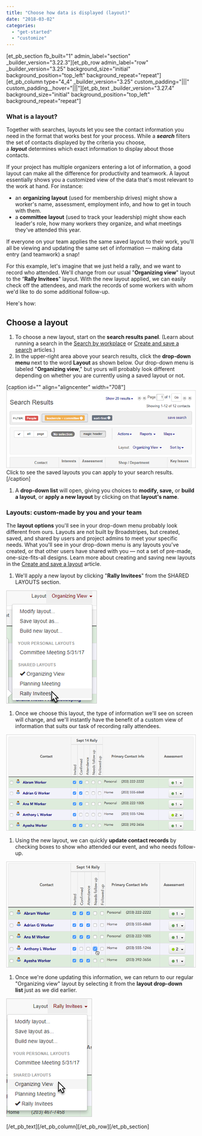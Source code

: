 ```yaml
---
title: "Choose how data is displayed (layout)"
date: "2018-03-02"
categories: 
  - "get-started"
  - "customize"
---
```


\[et\_pb\_section fb\_built="1" admin\_label="section" \_builder\_version="3.22.3"\]\[et\_pb\_row admin\_label="row" \_builder\_version="3.25" background\_size="initial" background\_position="top\_left" background\_repeat="repeat"\]\[et\_pb\_column type="4\_4" \_builder\_version="3.25" custom\_padding="|||" custom\_padding\_\_hover="|||"\]\[et\_pb\_text \_builder\_version="3.27.4" background\_size="initial" background\_position="top\_left" background\_repeat="repeat"\]

### What is a layout?

Together with searches, layouts let you see the contact information you need in the format that works best for your process. While a **_search_** filters the set of contacts displayed by the criteria you choose, a **_layout_** determines which exact information to display about those contacts.

If your project has multiple organizers entering a lot of information, a good layout can make all the difference for productivity and teamwork. A layout essentially shows you a customized view of the data that's most relevant to the work at hand. For instance:

- an **organizing layout** (used for membership drives) might show a worker's name, assessment, employment info, and how to get in touch with them.
- a **committee layout** (used to track your leadership) might show each leader's role, how many workers they organize, and what meetings they've attended this year.

If everyone on your team applies the same saved layout to their work, you'll all be viewing and updating the same set of information — making data entry (and teamwork) a snap!

For this example, let's imagine that we just held a rally, and we want to record who attended. We'll change from our usual "**Organizing view**" layout to the “**Rally Invitees**" layout. With the new layout applied, we can easily check off the attendees, and mark the records of some workers with whom we'd like to do some additional follow-up.

Here's how:

## Choose a layout

1. To choose a new layout, start on the **search results panel**. (Learn about running a search in the [Search by workplace](https://help.broadstripes.com/help-articles/using-broadstripes/search/search-by-workplace/) or [Create and save a search](https://help.broadstripes.com/help-articles/using-broadstripes/customize/create-and-save-a-search/) articles.)
2. In the upper-right area above your search results, click the **drop-down menu** next to the word **Layout** as shown below. Our drop-down menu is labeled "**Organizing view**," but yours will probably look different depending on whether you are currently using a saved layout or not.

\[caption id="" align="aligncenter" width="708"\][![Click to see the saved layouts you can apply to your search results.](images/7df3739-image_1-1.png)](https://help.broadstripes.com/wp-content/uploads/2018/03/7df3739-image_1-1.png) Click to see the saved layouts you can apply to your search results.\[/caption\]

1. A **drop-down list** will open, giving you choices to **modify, save,** or **build a layout**, or **apply a new layout** by clicking on that **layout's name**.

### Layouts: custom-made by you and your team

The **layout options** you'll see in your drop-down menu probably look different from ours. Layouts are not built by Broadstripes, but created, saved, and shared by users and project admins to meet your specific needs. What you'll see in your drop-down menu is any layouts you've created, or that other users have shared with you — not a set of pre-made, one-size-fits-all designs. Learn more about creating and saving new layouts in the [Create and save a layout](https://help.broadstripes.com/help-articles/using-broadstripes/customize/save-a-layout/) article.

1. We'll apply a new layout by clicking "**Rally Invitees**" from the SHARED LAYOUTS section.

[![](images/c48730b-image_2-1.png)](https://help.broadstripes.com/wp-content/uploads/2018/03/c48730b-image_2-1.png)

1. Once we choose this layout, the type of information we'll see on screen will change, and we'll instantly have the benefit of a custom view of information that suits our task of recording rally attendees.

[![](images/132fda2-LayoutLayoutAppliedResults-1.png)](https://help.broadstripes.com/wp-content/uploads/2018/03/132fda2-LayoutLayoutAppliedResults-1.png)

1. Using the new layout, we can quickly **update contact records** by checking boxes to show who attended our event, and who needs follow-up.

[![](images/e0d5cbd-LayoutLayoutAppliedUpdates-1.png)](https://help.broadstripes.com/wp-content/uploads/2018/03/e0d5cbd-LayoutLayoutAppliedUpdates-1.png)

1. Once we're done updating this information, we can return to our regular "Organizing view" layout by selecting it from the **layout drop-down list** just as we did earlier.

[![](images/28d9dc6-image_5-1.png)](https://help.broadstripes.com/wp-content/uploads/2018/03/28d9dc6-image_5-1.png)

\[/et\_pb\_text\]\[/et\_pb\_column\]\[/et\_pb\_row\]\[/et\_pb\_section\]
